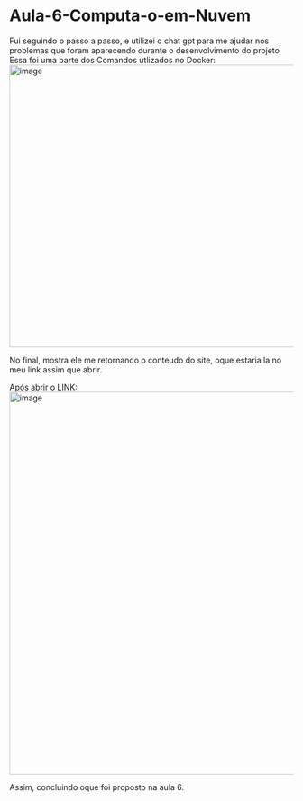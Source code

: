 # Aula-6-Computa-o-em-Nuvem

Fui seguindo o passo a passo, e utilizei o chat gpt para me ajudar nos problemas que foram aparecendo durante o desenvolvimento do projeto
Essa foi uma parte dos Comandos utlizados no Docker:
<img width="939" height="500" alt="image" src="https://github.com/user-attachments/assets/ff9e8af5-f76b-42f1-8116-d122fc66ede0" />

No final, mostra ele me retornando o conteudo do site, oque estaria la no meu link assim que abrir.


Após abrir o LINK: 
<img width="1365" height="677" alt="image" src="https://github.com/user-attachments/assets/2661a7e4-9591-4bfd-8ae9-a124fdc4d99b" />

Assim, concluindo oque foi proposto na aula 6.

